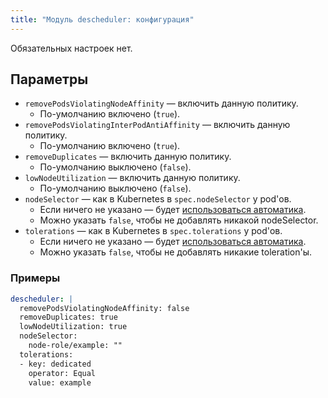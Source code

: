 ```yaml
---
title: "Модуль descheduler: конфигурация"
---
```


Обязательных настроек нет.

## Параметры

* `removePodsViolatingNodeAffinity` — включить данную политику.
  * По-умолчанию включено (`true`).
* `removePodsViolatingInterPodAntiAffinity` — включить данную политику.
  * По-умолчанию включено (`true`).
* `removeDuplicates` — включить данную политику.
  * По-умолчанию выключено (`false`).
* `lowNodeUtilization` — включить данную политику.
  * По-умолчанию выключено (`false`).
* `nodeSelector` — как в Kubernetes в `spec.nodeSelector` у pod'ов.
  * Если ничего не указано — будет [использоваться автоматика](/overview.html#выделение-узлов-под-определенный-вид-нагрузки).
  * Можно указать `false`, чтобы не добавлять никакой nodeSelector.
* `tolerations` — как в Kubernetes в `spec.tolerations` у pod'ов.
  * Если ничего не указано — будет [использоваться автоматика](/overview.html#выделение-узлов-под-определенный-вид-нагрузки).
  * Можно указать `false`, чтобы не добавлять никакие toleration'ы.

### Примеры

```yaml
descheduler: |
  removePodsViolatingNodeAffinity: false
  removeDuplicates: true
  lowNodeUtilization: true
  nodeSelector:
    node-role/example: ""
  tolerations:
  - key: dedicated
    operator: Equal
    value: example
```
